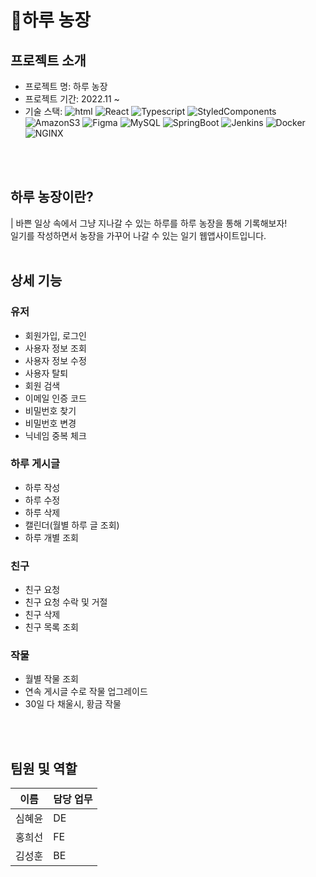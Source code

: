 # **🌾하루 농장**

## **프로젝트 소개**
- 프로젝트 명: 하루 농장
- 프로젝트 기간: 2022.11 ~ 
- 기술 스택: ![html](https://img.shields.io/badge/HTML5-E34F26?style=flat&logo=html5&logoColor=FFFFFF)
![React](https://img.shields.io/badge/React-61DAFB?style=flat&logo=React&logoColor=black)
![Typescript](https://img.shields.io/badge/Typescript-3178C6?style=flat&logo=Typescript&logoColor=FFFFFF)
![StyledComponents](https://img.shields.io/badge/StyledComponents-DB7093?style=flat&logo=styled-components&logoColor=white)
![AmazonS3](https://img.shields.io/badge/AmazonS3-black?style=flat&logo=AmazonS3&logoColor=white)
![Figma](https://img.shields.io/badge/Figma-F24E1E?style=flat&logo=figma&logoColor=white)
![MySQL](https://img.shields.io/badge/MySQL-dd8b00?style=flat&logo=MySQL&logoColor=white)
![SpringBoot](https://img.shields.io/badge/SpringBoot-6DB33F?style=flat&logo=SpringBoot&logoColor=white)
![Jenkins](https://img.shields.io/badge/Jenkins-D24939?style=flat&logo=Jenkins&logoColor=white)
![Docker](https://img.shields.io/badge/Docker-2496ED?style=flat&logo=Docker&logoColor=white)
![NGINX](https://img.shields.io/badge/NGINX-009639?style=flat&logo=NGINX&logoColor=white)

</br></br>
## **하루 농장이란?**
| 바쁜 일상 속에서 그냥 지나갈 수 있는 하루를 하루 농장을 통해 기록해보자! <br>
일기를 작성하면서 농장을 가꾸어 나갈 수 있는 일기 웹앱사이트입니다. 
</br></br>
## **상세 기능**
### 유저
- 회원가입, 로그인
- 사용자 정보 조회
- 사용자 정보 수정
- 사용자 탈퇴 
- 회원 검색
- 이메일 인증 코드
- 비밀번호 찾기
- 비밀번호 변경
- 닉네임 중복 체크 
### 하루 게시글
- 하루 작성
- 하루 수정
- 하루 삭제 
- 캘린더(월별 하루 글 조회)
- 하루 개별 조회
### 친구
- 친구 요청
- 친구 요청 수락 및 거절
- 친구 삭제
- 친구 목록 조회
### 작물
- 월별 작물 조회
- 연속 게시글 수로 작물 업그레이드
- 30일 다 채울시, 황금 작물

</br></br>

## **팀원 및 역할**
| 이름         | 담당 업무 |
| ------------ | --------- |
| 심혜윤       | DE        |
| 홍희선       | FE        |
| 김성훈       | BE        |
